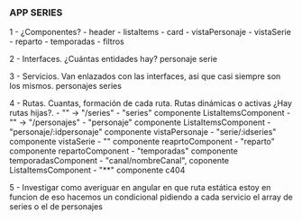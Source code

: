 ### APP SERIES

1 - ¿Componentes?
    - header
    - listaItems
    - card
    - vistaPersonaje
    - vistaSerie
        - reparto
        - temporadas
    - filtros

2 - Interfaces. ¿Cuántas entidades hay?
    personaje
    serie

3 - Servicios. Van enlazados con las interfaces, asi que casi siempre son los mismos.
    personajes
    series

4 - Rutas. Cuantas, formación de cada ruta. Rutas dinámicas o activas ¿Hay rutas hijas?.
    - "" -> "/series"
    - "series" componente ListaItemsComponent
    - "" -> "/personajes"
    - "personaje" componente ListaItemsComponent
    - "personaje/:idpersonaje" componente vistaPersonaje
    - "serie/:idseries" componente vistaSerie
        - "" componente reaprtoComponent
        - "reparto" componente repartoComponent
        - "temporadas" componente temporadasComponent
    - "canal/nombreCanal", coponente ListaItemsComponent
    - "**" componente c404

5 - Investigar como averiguar en angular en que ruta estática estoy en funcion de eso hacemos un condicional pidiendo a cada servicio el array de series o el de personajes
